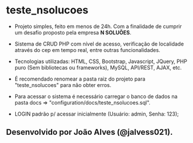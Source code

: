 # teste_nsolucoes

- Projeto simples, feito em menos de 24h. Com a finalidade de cumprir um desafio proposto pela empresa <strong>N SOLUÕES</strong>.

- Sistema de CRUD PHP com nível de acesso, verificação de localidade através do cep em tempo real, entre outras funcionalidades.

- Tecnologias utilizadas: HTML, CSS, Bootstrap, Javascript, JQuery, PHP puro (Sem bibliotecas ou frameworks), MySQL, API/REST, AJAX, etc. 

- É recomendado renomear a pasta raiz do projeto para "teste_nsolucoes" para não obter erros.

- Para acessar o sistema é necessário carregar o banco de dados na pasta docs => "configuration/docs/teste_nsolucoes.sql".

- LOGIN padrão p/ acessar inicialmente (Usuário: admin, Senha: 123);

## Desenvolvido por João Alves (@jalvess021).
 
